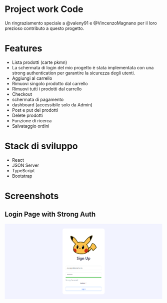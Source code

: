 # Project work Code
Un ringraziamento speciale a @valeny91 e @VincenzoMagnano per il loro prezioso contributo a questo progetto.

# Features
- Lista prodotti (carte pkmn)
- La schermata di login del mio progetto è stata implementata con una strong authentication per garantire la sicurezza degli utenti.
- Aggiungi al carrello
- Rimuovi singolo prodotto dal carrello
- Rimuovi tutti i prodotti dal carrello
- Checkout
- schermata di pagamento
- dashboard (accessibile solo da Admin)
- Post e put dei prodotti
- Delete prodotti
- Funzione di ricerca
- Salvataggio ordini

# Stack di sviluppo
- React
- JSON Server
- TypeScript
- Bootstrap

# Screenshots
## Login Page with Strong Auth
![Login](public/screenshots/signup.png)
